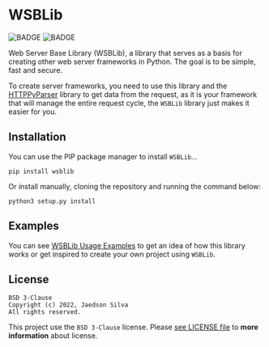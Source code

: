 # WSBLib

![BADGE](https://img.shields.io/static/v1?label=status&message=development&color=orange)
![BADGE](https://img.shields.io/static/v1?label=license&message=BSD%203-Clause&color=blue)

Web Server Base Library (WSBLib), a library that serves as a basis for creating other web server frameworks in Python. The goal is to be simple, fast and secure.

To create server frameworks, you need to use this library and the [HTTPPyParser](https://github.com/jaedsonpys/http-pyparser) library to get data from the request, as it is your framework that will manage the entire request cycle, the `WSBLib` library just makes it easier for you.

## Installation

You can use the PIP package manager to install `WSBLib`...

```
pip install wsblib
```

Or install manually, cloning the repository and running the command below:

```
python3 setup.py install
```

## Examples

You can see [WSBLib Usage Examples](https://github.com/firlast/wsblib/tree/master/examples) to get an idea of how this library works or get inspired to create your own project using `WSBLib`.

## License

```text
BSD 3-Clause
Copyright (c) 2022, Jaedson Silva
All rights reserved.
```

This project use the `BSD 3-Clause` license. Please [see LICENSE file](https://github.com/firlast/wsblib/blob/master/LICENSE) to **more information** about license.